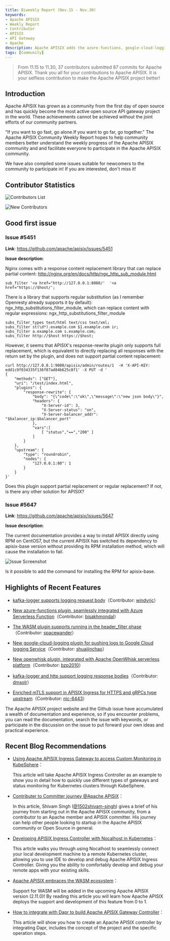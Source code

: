 ```yaml
---
title: Biweekly Report (Nov.15 - Nov.30)
keywords:
- Apache APISIX
- Weekly Report
- Contributor
- APISIX
- API Gateway
- Apache
description: Apache APISIX adds the azure-functions, google-cloud-logging and openwhisk plugins, and the kafka-logger plugin to support logging request and response bodies and many other functions.
tags: [Community]
---
```


> From 11.15 to 11.30, 37 contributors submitted 87 commits for Apache APISIX. Thank you all for your contributions to Apache APISIX. It is your selfless contribution to make the Apache APISIX project better!

<!--truncate-->

## Introduction

Apache APISIX has grown as a community from the first day of open source and has quickly become the most active open source API gateway project in the world. These achievements cannot be achieved without the joint efforts of our community partners.

"If you want to go fast, go alone.If you want to go far, go together." The Apache APISIX Community Weekly Report hopes to help community members better understand the weekly progress of the Apache APISIX community and and facilitate everyone to participate in the Apache APISIX community.

We have also compiled some issues suitable for newcomers to the community to participate in! If you are interested, don't miss it!

## Contributor Statistics

![Contributors List](https://static.apiseven.com/202108/1638346484091-37307b33-3e48-402f-9a72-3819e4217b29.png)

![New Contributors](https://static.apiseven.com/202108/1638346484108-354ecbdd-a872-4a8f-b5c6-4903bad44eca.png)

## Good first issue

### Issue #5451

**Link**: https://github.com/apache/apisix/issues/5451

**Issue description**:

Nginx comes with a response content replacement library that can replace partial content: http://nginx.org/en/docs/http/ngx_http_sub_module.html

```Nginx
sub_filter '<a href="http://127.0.0.1:8080/'  '<a href="https://$host/';
```

There is a library that supports regular substitution (as I remember Openresty already supports it by default): ngx_http_substitutions_filter_module, which can replace content with regular expressions: ngx_http_substitutions_filter_module

```Nginx
subs_filter_types text/html text/css text/xml;
subs_filter st(\d*).example.com $1.example.com ir;
subs_filter a.example.com s.example.com;
subs_filter http://$host https://$host;
```

However, it seems that APISIX's response-rewrite plugin only supports full replacement, which is equivalent to directly replacing all responses with the return set by the plugin, and does not support partial content replacement:

```shell
curl http://127.0.0.1:9080/apisix/admin/routes/1  -H 'X-API-KEY: edd1c9f034335f136f87ad84b625c8f1' -X PUT -d '
{
    "methods": ["GET"],
    "uri": "/test/index.html",
    "plugins": {
        "response-rewrite": {
            "body": "{\"code\":\"ok\",\"message\":\"new json body\"}",
            "headers": {
                "X-Server-id": 3,
                "X-Server-status": "on",
                "X-Server-balancer_addr": "$balancer_ip:$balancer_port"
            },
            "vars":[
                [ "status","==","200" ]
            ]
        }
    },
    "upstream": {
        "type": "roundrobin",
        "nodes": {
            "127.0.0.1:80": 1
        }
    }
}'
```

Does this plugin support partial replacement or regular replacement? If not, is there any other solution for APISIX?

### Issue #5647

**Link**: https://github.com/apache/apisix/issues/5647

**Issue description**:

The current documentation provides a way to install APISIX directly using RPM on CentOS7, but the current APISIX has switched its dependency to apisix-base version without providing its RPM installation method, which will cause the installation to fail.

![Issue Screenshot](https://static.apiseven.com/202108/1638346839201-3efb9807-13a7-4106-968a-5198b22d1a67.png)

Is it possible to add the command for installing the RPM for apisix-base.

## Highlights of Recent Features

- [kafka-logger supports logging request body](https://github.com/apache/apisix/pull/5501)（Contributor: [windyrjc](https://github.com/windyrjc)）

- [New azure-functions plugin, seamlessly integrated with Azure Serverless Function](https://github.com/apache/apisix/pull/5479)（Contributor: [bisakhmondal](https://github.com/bisakhmondal)）

- [The WASM plugin supports running in the header_filter phase](https://github.com/apache/apisix/pull/5544)（Contributor: [spacewander](https://github.com/spacewander)）

- [New google-cloud-logging plugin for pushing logs to Google Cloud logging Service](https://github.com/apache/apisix/pull/5538)（Contributor: [shuaijinchao](https://github.com/shuaijinchao)）

- [New openwhisk plugin, integrated with Apache OpenWhisk serverless platform](https://github.com/apache/apisix/pull/5518)（Contributor: [bzp2010](https://github.com/bzp2010)）

- [kafka-logger and http support logging response bodies](https://github.com/apache/apisix/pull/5550)（Contributor: [dmsolr](https://github.com/dmsolr)）

- [Enriched mTLS support in APISIX Ingress for HTTPS and gRPCs type upstream](https://github.com/apache/apisix-ingress-controller/pull/755)（Contributor: [nic-6443](https://github.com/nic-6443)）

The Apache APISIX project website and the Github issue have accumulated a wealth of documentation and experience, so if you encounter problems, you can read the documentation, search the issue with keywords, or participate in the discussion on the issue to put forward your own ideas and practical experience.

## Recent Blog Recommendations

- [Using Apache APISIX Ingress Gateway to access Custom Monitoring in KubeSphere](https://apisix.apache.org/blog/2021/11/30/use-apisix-ingress-in-kubesphere)：

  This article will take Apache APISIX Ingress Controller as an example to show you in detail how to quickly use different types of gateways and status monitoring for Kubernetes clusters through KubeSphere.

- [Contributer to Committer journey @Apache APISIX](https://apisix.apache.org/blog/2021/11/26/apache-apisix-committer-experience)：

  In this article, Shivam Singh ([@1502shivam-singh](https://github.com/1502shivam-singh)) gives a brief of his journey from starting out in the Apache APISIX community, from a contributor to an Apache member and APISIX committer. His journey can help other people looking to startup in the Apache APISIX community or Open Source in general.

- [Developing APISIX Ingress Controller with Nocalhost in Kubernetes](https://apisix.apache.org/blog/2021/11/22/develop-apisix-ingress-with-nocalhost-in-kubernetes)：

  This article walks you through using Nocalhost to seamlessly connect your local development machine to a remote Kubernetes cluster, allowing you to use IDE to develop and debug Apache APISIX Ingress Controller. Giving you the ability to comfortably develop and debug your remote apps with your existing skills.

- [Apache APISIX embraces the WASM ecosystem](https://apisix.apache.org/blog/2021/11/19/apisix-supports-wasm)：

  Support for WASM will be added in the upcoming Apache APISIX version (2.11.0)! By reading this article you will learn how Apache APISIX deploys the support and development of this feature from 0 to 1.

- [How to integrate with Dapr to build Apache APISIX Gateway Controller](https://apisix.apache.org/blog/2021/11/17/dapr-with-apisix)：

  This article will show you how to create an Apache APISIX controller by integrating Dapr, includes the concept of the project and the specific operation steps.
  